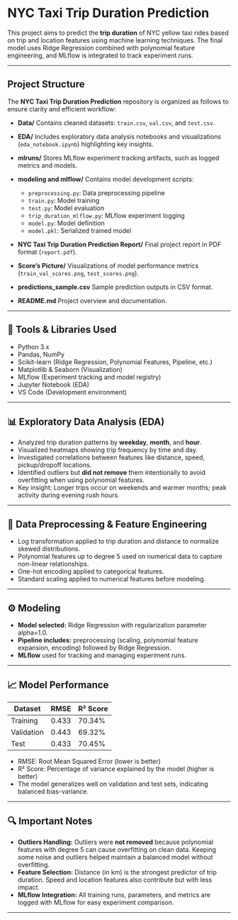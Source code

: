 # NYC Taxi Trip Duration Prediction

This project aims to predict the **trip duration** of NYC yellow taxi rides based on trip and location features using machine learning techniques. The final model uses Ridge Regression combined with polynomial feature engineering, and MLflow is integrated to track experiment runs.

---

## Project Structure

The **NYC Taxi Trip Duration Prediction** repository is organized as follows to ensure clarity and efficient workflow:

* **Data/**
  Contains cleaned datasets: `train.csv`, `val.csv`, and `test.csv`.

* **EDA/**
  Includes exploratory data analysis notebooks and visualizations (`eda_notebook.ipynb`) highlighting key insights.

* **mlruns/**
  Stores MLflow experiment tracking artifacts, such as logged metrics and models.

* **modeling and mlflow/**
  Contains model development scripts:

  * `preprocessing.py`: Data preprocessing pipeline
  * `train.py`: Model training
  * `test.py`: Model evaluation
  * `trip_duration_mlflow.py`: MLflow experiment logging
  * `model.py`: Model definition
  * `model.pkl`: Serialized trained model

* **NYC Taxi Trip Duration Prediction Report/**
  Final project report in PDF format (`report.pdf`).

* **Score’s Picture/**
  Visualizations of model performance metrics (`train_val_scores.png`, `test_scores.png`).

* **predictions\_sample.csv**
  Sample prediction outputs in CSV format.

* **README.md**
  Project overview and documentation.

---

## 🧰 Tools & Libraries Used

- Python 3.x
- Pandas, NumPy
- Scikit-learn (Ridge Regression, Polynomial Features, Pipeline, etc.)
- Matplotlib & Seaborn (Visualization)
- MLflow (Experiment tracking and model registry)
- Jupyter Notebook (EDA)
- VS Code (Development environment)

---

## 📊 Exploratory Data Analysis (EDA)

- Analyzed trip duration patterns by **weekday**, **month**, and **hour**.
- Visualized heatmaps showing trip frequency by time and day.
- Investigated correlations between features like distance, speed, pickup/dropoff locations.
- Identified outliers but **did not remove** them intentionally to avoid overfitting when using polynomial features.
- Key insight: Longer trips occur on weekends and warmer months; peak activity during evening rush hours.

---

## 🔧 Data Preprocessing & Feature Engineering

- Log transformation applied to trip duration and distance to normalize skewed distributions.
- Polynomial features up to degree 5 used on numerical data to capture non-linear relationships.
- One-hot encoding applied to categorical features.
- Standard scaling applied to numerical features before modeling.

---

## ⚙️ Modeling

- **Model selected:** Ridge Regression with regularization parameter alpha=1.0.
- **Pipeline includes:** preprocessing (scaling, polynomial feature expansion, encoding) followed by Ridge Regression.
- **MLflow** used for tracking and managing experiment runs.

---

## 📈 Model Performance

| Dataset    | RMSE   | R² Score   |
|------------|--------|------------|
| Training   | 0.433  | 70.34%     |
| Validation | 0.443  | 69.32%     |
| Test       | 0.433  | 70.45%     |

- RMSE: Root Mean Squared Error (lower is better)
- R² Score: Percentage of variance explained by the model (higher is better)
- The model generalizes well on validation and test sets, indicating balanced bias-variance.

---

## 🔍 Important Notes

- **Outliers Handling:** Outliers were **not removed** because polynomial features with degree 5 can cause overfitting on clean data. Keeping some noise and outliers helped maintain a balanced model without overfitting.
- **Feature Selection:** Distance (in km) is the strongest predictor of trip duration. Speed and location features also contribute but with less impact.
- **MLflow Integration:** All training runs, parameters, and metrics are logged with MLflow for easy experiment comparison.

---
